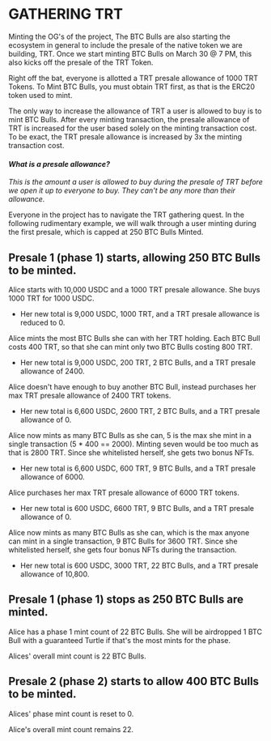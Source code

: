 # GATHERING TRT

Minting the OG's of the project, The BTC Bulls are also starting the ecosystem in general to include the presale of the native token we are building, TRT. Once we start minting BTC Bulls on March 30 @ 7 PM, this also kicks off the presale of the TRT Token.&#x20;

Right off the bat, everyone is allotted a TRT presale allowance of 1000 TRT Tokens. To Mint BTC Bulls, you must obtain TRT first, as that is the ERC20 token used to mint.&#x20;

The only way to increase the allowance of TRT a user is allowed to buy is to mint BTC Bulls. After every minting transaction, the presale allowance of TRT is increased for the user based solely on the minting transaction cost. To be exact, the TRT presale allowance is increased by 3x the minting transaction cost. &#x20;

#### _What is a presale allowance?_ &#x20;

_This is the amount a user is allowed to buy during the presale of TRT before we open it up to everyone to buy. They can't be any more than their allowance._&#x20;



Everyone in the project has to navigate the TRT gathering quest. In the following rudimentary example, we will walk through a user minting during the first presale, which is capped at 250 BTC Bulls Minted.&#x20;

## Presale 1 (phase 1) starts, allowing 250 BTC Bulls to be minted.

Alice starts with 10,000 USDC and a 1000 TRT presale allowance. She buys 1000 TRT for 1000 USDC.&#x20;

* Her new total is 9,000 USDC, 1000 TRT, and a TRT presale allowance is reduced to 0.&#x20;

Alice mints the most BTC Bulls she can with her TRT holding. Each BTC Bull costs 400 TRT, so that she can mint only two BTC Bulls costing 800 TRT.&#x20;

* Her new total is 9,000 USDC, 200 TRT, 2 BTC Bulls, and a TRT presale allowance of 2400.&#x20;

Alice doesn't have enough to buy another BTC Bull, instead purchases her max TRT presale allowance of 2400 TRT tokens.&#x20;

* Her new total is 6,600 USDC, 2600 TRT, 2 BTC Bulls, and a TRT presale allowance of 0.&#x20;

Alice now mints as many BTC Bulls as she can, 5 is the max she mint in a single transaction (5 \* 400 == 2000). Minting seven would be too much as that is 2800 TRT. Since she whitelisted herself, she gets two bonus NFTs.

* Her new total is 6,600 USDC, 600 TRT, 9 BTC Bulls, and a TRT presale allowance of 6000.

Alice purchases her max TRT presale allowance of 6000 TRT tokens.&#x20;

* Her new total is 600 USDC, 6600 TRT, 9 BTC Bulls, and a TRT presale allowance of 0.

Alice now mints as many BTC Bulls as she can, which is the max anyone can mint in a single transaction, 9 BTC Bulls for 3600 TRT. Since she whitelisted herself, she gets four bonus NFTs during the transaction.

* Her new total is 600 USDC, 3000 TRT, 22 BTC Bulls, and a TRT presale allowance of 10,800.



## Presale 1 (phase 1) stops as 250 BTC Bulls are minted.&#x20;

Alice has a phase 1 mint count of 22 BTC Bulls. She will be airdropped 1 BTC Bull with a guaranteed Turtle if that's the most mints for the phase.&#x20;

Alices' overall mint count is 22 BTC Bulls.&#x20;



## Presale 2 (phase 2) starts to allow 400 BTC Bulls to be minted.&#x20;

Alices' phase mint count is reset to 0.&#x20;

Alice's overall mint count remains 22.&#x20;

